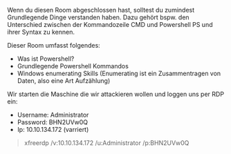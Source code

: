 Wenn du diesen Room abgeschlossen hast, solltest du zumindest Grundlegende Dinge verstanden haben.
Dazu gehört bspw. den Unterschied zwischen der Kommandozeile CMD und Powershell PS und ihrer Syntax zu kennen. 

Dieser Room umfasst folgendes:

- Was ist Powershell?
- Grundlegende Powershell Kommandos
- Windows enumerating Skills (Enumerating ist ein Zusammentragen von Daten, also eine Art Aufzählung)

Wir starten die Maschine die wir attackieren wollen und loggen uns per RDP ein:

- Username: Administrator
- Password: BHN2UVw0Q
- Ip: 10.10.134.172 (varriert)


>xfreerdp /v:10.10.134.172 /u:Administrator /p:BHN2UVw0Q

